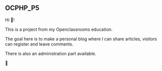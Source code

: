 ## OCPHP_P5

Hi 🫡!

This is a project from my Openclassrooms education.

The goal here is to make a personal blog where I can share articles, visitors can register and leave comments.

There is also an administration part available.

🦞